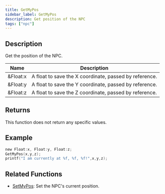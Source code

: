 ```yaml
---
title: GetMyPos
sidebar_label: GetMyPos
description: Get position of the NPC
tags: ["npc"]
---
```


## Description

Get the position of the NPC. 
 
| Name      | Description                                            |
| --------- | -------------------------------------------------------|
| &Float:x  | A float to save the X coordinate, passed by reference. |
| &Float:y  | A float to save the Y coordinate, passed by reference. |
| &Float:z  | A float to save the Z coordinate, passed by reference. |

## Returns

This function does not return any specific values.  

## Example

```c
new Float:x, Float:y, Float:z;
GetMyPos(x,y,z);
printf("I am currently at %f, %f, %f!",x,y,z);
```

## Related Functions

- [SetMyPos](SetMyPos): Set the NPC's current position.
